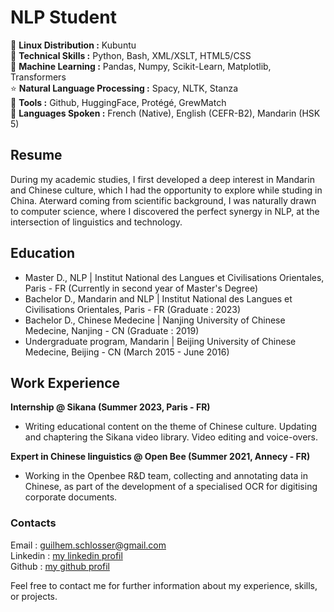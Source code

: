 # NLP Student
&#x1F427; **Linux Distribution :** Kubuntu  
&#x1F680; **Technical Skills :** Python, Bash, XML/XSLT, HTML5/CSS  
&#x1F4BE; **Machine Learning :** Pandas, Numpy,  Scikit-Learn, Matplotlib, Transformers  
&#x2B50; **Natural Language Processing :** Spacy, NLTK, Stanza  
&#x1F527; **Tools :** Github, HuggingFace, Protégé, GrewMatch  
&#x1F4AC; **Languages Spoken :** French (Native), English (CEFR-B2), Mandarin (HSK 5)  

## Resume
During my academic studies, I first developed a deep interest in Mandarin and Chinese culture, which I had the opportunity to explore while studing in China. Aterward coming from scientific background, I was naturally drawn to computer science, where I discovered the perfect synergy in NLP, at the intersection of linguistics and technology.

## Education  
- Master D., NLP | Institut National des Langues et Civilisations Orientales, Paris - FR (Currently in second year of Master's Degree)
- Bachelor D., Mandarin and NLP | Institut National des Langues et Civilisations Orientales, Paris - FR (Graduate : 2023)
- Bachelor D., Chinese Medecine | Nanjing University of Chinese Medecine, Nanjing - CN (Graduate : 2019)
- Undergraduate program, Mandarin | Beijing University of Chinese Medecine, Beijing - CN (March 2015 - June 2016)  

## Work Experience  
**Internship @ Sikana (Summer 2023, Paris - FR)**  
- Writing educational content on the theme of Chinese culture. Updating and chaptering the Sikana video library. Video editing and voice-overs.  

**Expert in Chinese linguistics @ Open Bee (Summer 2021, Annecy - FR)**  
- Working in the Openbee R&D team, collecting and annotating data in Chinese, as part of the development of a specialised OCR for digitising corporate documents.

### Contacts
Email : guilhem.schlosser@gmail.com  
Linkedin : [my linkedin profil](https://www.linkedin.com/in/guilhem-schlosser-88a5b31b7/)  
Github : [my github profil](https://github.com/Guizmoue)  

Feel free to contact me for further information about my experience, skills, or projects.
